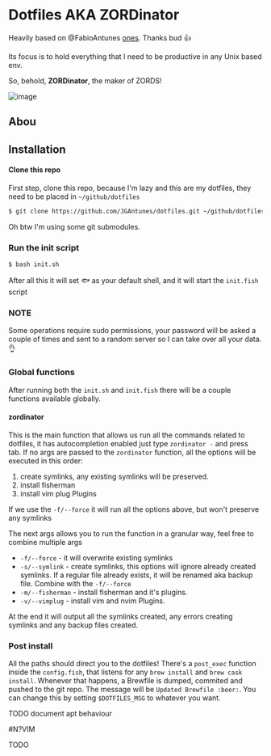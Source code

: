 # Dotfiles AKA ZORDinator
Heavily based on @FabioAntunes [ones](https://github.com/FabioAntunes/dotfiles). Thanks bud :+1:

Its focus is to hold everything that I need to be productive in any Unix based env.

So, behold, **ZORDinator**, the maker of ZORDS!

![image](https://user-images.githubusercontent.com/5799039/50553897-8829f180-0ca8-11e9-82be-67ff3f97d916.gif)

## Abou

## Installation
#### Clone this repo
First step, clone this repo, because I'm lazy and this are my dotfiles, they need to be placed in `~/github/dotfiles`

``` bash
$ git clone https://github.com/JGAntunes/dotfiles.git ~/github/dotfiles --recurse-submodules
```

Oh btw I'm using some git submodules.

### Run the init script

``` bash
$ bash init.sh
```

After all this it will set :fish: as your default shell, and it will start the `init.fish` script

### NOTE
Some operations require sudo permissions, your password will be asked a couple of times and sent to a random server so I can take over all your data. :ok_hand:

### Global functions

After running both the `init.sh` and `init.fish` there will be a couple functions available globally.

#### zordinator
This is the main function that allows us run all the commands related to dotfiles, it has autocompletion enabled just type `zordinator -` and press tab.
If no args are passed to the `zordinator` function, all the options will be executed in this order:

1. create symlinks, any existing symlinks will be preserved. 
2. install fisherman
3. install vim plug Plugins

If we use the `-f/--force` it will run all the options above, but won't preserve any symlinks

The next args allows you to run the function in a granular way, feel free to combine multiple args

* `-f/--force` - it will overwrite existing symlinks
* `-s/--symlink` - create symlinks, this options will ignore already created symlinks. If a regular file already exists, it will be renamed aka backup file. Combine with the `-f/--force`
* `-m/--fisherman` - install fisherman and it's plugins.
* `-v/--vimplug` - install vim and nvim Plugins.

At the end it will output all the symlinks created, any errors creating symlinks and any backup files created.

### Post install
All the paths should direct you to the dotfiles! There's a `post_exec` function inside the `config.fish`, that listens for any `brew install` and `brew cask install`. Whenever that happens, a Brewfile is dumped, commited and pushed to the git repo.
The message will be `Updated Brewfile :beer:`. You can change this by setting `$DOTFILES_MSG` to whatever you want.

TODO document apt behaviour

#N?VIM

TODO

